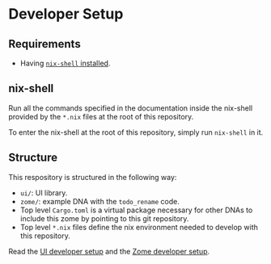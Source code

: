 # Developer Setup

## Requirements

- Having [`nix-shell` installed](https://developer.holochain.org/docs/install/).

## nix-shell

Run all the commands specified in the documentation inside the nix-shell provided by the `*.nix` files at the root of this repository.

To enter the nix-shell at the root of this repository, simply run `nix-shell` in it.

## Structure

This respository is structured in the following way:

- `ui/`: UI library.
- `zome/`: example DNA with the `todo_rename` code.
- Top level `Cargo.toml` is a virtual package necessary for other DNAs to include this zome by pointing to this git repository.
- Top level `*.nix` files define the nix environment needed to develop with this repository.

Read the [UI developer setup](/ui/README.md) and the [Zome developer setup](/zome/README.md).
